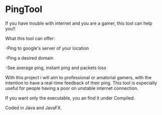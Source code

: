 # PingTool
If you have trouble with internet and you are a gamer, this tool can help you!!

What this tool can offer:

  -Ping to google's server of your location
  
  -Ping a desired domain
  
  -See average ping, instant ping and packets loss
  
 With this project i will aim to professional or amatorial gamers, 
 with the intention to have a real-time feedback of their ping. 
 This tool is especially useful for people having a poor on unstable internet connection. 
 
 If you want only the executable, you an find it under Compiled.
 
 
Coded in Java and JavaFX.
